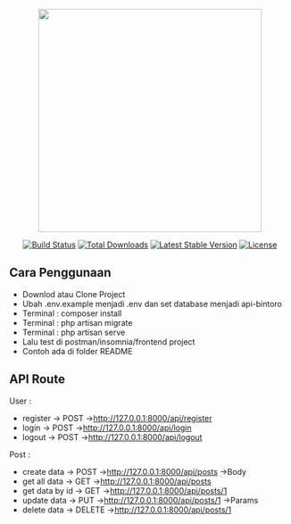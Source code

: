 <p align="center"><a href="https://laravel.com" target="_blank"><img src="https://raw.githubusercontent.com/laravel/art/master/logo-lockup/5%20SVG/2%20CMYK/1%20Full%20Color/laravel-logolockup-cmyk-red.svg" width="400"></a></p>

<p align="center">
<a href="https://travis-ci.org/laravel/framework"><img src="https://travis-ci.org/laravel/framework.svg" alt="Build Status"></a>
<a href="https://packagist.org/packages/laravel/framework"><img src="https://img.shields.io/packagist/dt/laravel/framework" alt="Total Downloads"></a>
<a href="https://packagist.org/packages/laravel/framework"><img src="https://img.shields.io/packagist/v/laravel/framework" alt="Latest Stable Version"></a>
<a href="https://packagist.org/packages/laravel/framework"><img src="https://img.shields.io/packagist/l/laravel/framework" alt="License"></a>
</p>


## Cara Penggunaan

- Downlod atau Clone Project
- Ubah .env.example menjadi .env dan set database menjadi api-bintoro
- Terminal  : composer install
- Terminal  : php artisan migrate
- Terminal  : php artisan serve
- Lalu test di postman/insomnia/frontend project
- Contoh ada di folder README


## API Route

User :
- register			-> POST	 ->http://127.0.0.1:8000/api/register
- login			    -> POST	 ->http://127.0.0.1:8000/api/login
- logout			-> POST	 ->http://127.0.0.1:8000/api/logout


Post :
- create data		-> POST	 ->http://127.0.0.1:8000/api/posts 		    ->Body
- get all data		-> GET	 ->http://127.0.0.1:8000/api/posts
- get data by id	-> GET	 ->http://127.0.0.1:8000/api/posts/1
- update data		-> PUT	 ->http://127.0.0.1:8000/api/posts/1		->Params
- delete data		-> DELETE ->http://127.0.0.1:8000/api/posts/1
